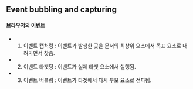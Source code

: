## Event bubbling and capturing

#### 브라우저의 이벤트
- 1) 이벤트 캡처링 : 이벤트가 발생한 곳을 문서의 최상위 요소에서 목표 요소로 내려가면서 찾음.
- 2) 이벤트 타겟팅 : 이벤트가 실제 타겟 요소에서 실행됨.
- 3) 이벤트 버블링 : 이벤트가 타겟에서 다시 부모 요소로 전파됨.

